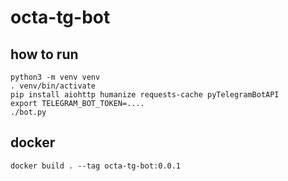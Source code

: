 # octa-tg-bot

## how to run

```
python3 -m venv venv
. venv/bin/activate
pip install aiohttp humanize requests-cache pyTelegramBotAPI
export TELEGRAM_BOT_TOKEN=....
./bot.py
```

## docker

```
docker build . --tag octa-tg-bot:0.0.1
```
